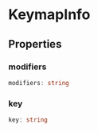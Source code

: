 # KeymapInfo

## Properties

### modifiers

```ts
modifiers: string
```

### key

```ts
key: string
```
